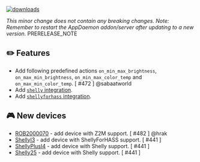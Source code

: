 [![downloads](https://img.shields.io/github/downloads/xaviml/controllerx/VERSION_TAG/total?style=for-the-badge)](http://github.com/xaviml/controllerx/releases/VERSION_TAG)

<!--:warning: This major/minor change contains a breaking change.-->

_This minor change does not contain any breaking changes._
_Note: Remember to restart the AppDaemon addon/server after updating to a new version._
PRERELEASE_NOTE

## :pencil2: Features

- Add following predefined actions `on_min_max_brightness`, `on_max_min_brightness`, `on_min_max_color_temp` and `on_max_min_color_temp`. [ #472 ] @sabaatworld
- Add [`shelly` integration](https://xaviml.github.io/controllerx/start/integrations/#shelly).
- Add [`shellyforhass` integration](https://xaviml.github.io/controllerx/start/integrations/#shellyforhass).

<!--
## :hammer: Fixes
-->

<!--
## :clock2: Performance
-->

<!--
## :scroll: Docs
-->

<!--
## :wrench: Refactor
-->

## :video_game: New devices

- [ROB2000070](https://xaviml.github.io/controllerx/controllers/ROB2000070) - add device with Z2M support. [ #482 ] @hrak
- [ShellyI3](https://xaviml.github.io/controllerx/controllers/ShellyI3) - add device with ShellyForHASS support. [ #441 ]
- [ShellyPlusI4](https://xaviml.github.io/controllerx/controllers/ShellyPlusI4) - add device with Shelly support. [ #441 ]
- [Shelly25](https://xaviml.github.io/controllerx/controllers/Shelly25) - add device with Shelly support. [ #441 ]

